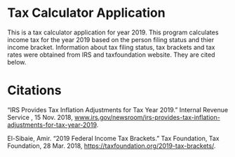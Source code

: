 # Tax Calculator Application

This is a tax calculator application for year 2019. This program calculates income tax for the year 2019 based on the person filing status and thier income bracket. Information about tax filing status, tax brackets and tax rates were obtained from IRS and taxfoundation website. They are cited below.


# Citations

“IRS Provides Tax Inflation Adjustments for Tax Year 2019.” Internal Revenue Service , 15 Nov. 2018, www.irs.gov/newsroom/irs-provides-tax-inflation-adjustments-for-tax-year-2019.

El-Sibaie, Amir. “2019 Federal Income Tax Brackets.” Tax Foundation, Tax Foundation, 28 Mar. 2018, https://taxfoundation.org/2019-tax-brackets/.

